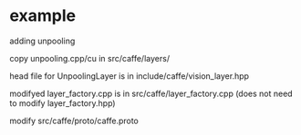 # example

adding unpooling

copy unpooling.cpp/cu in src/caffe/layers/

head file for UnpoolingLayer is in include/caffe/vision_layer.hpp

modifyed layer_factory.cpp is in src/caffe/layer_factory.cpp
(does not need to modify layer_factory.hpp)

modify src/caffe/proto/caffe.proto
